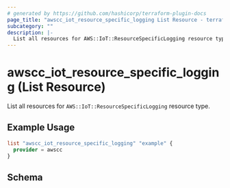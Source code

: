 ```yaml
---
# generated by https://github.com/hashicorp/terraform-plugin-docs
page_title: "awscc_iot_resource_specific_logging List Resource - terraform-provider-awscc"
subcategory: ""
description: |-
  List all resources for AWS::IoT::ResourceSpecificLogging resource type.
---
```


# awscc_iot_resource_specific_logging (List Resource)

List all resources for `AWS::IoT::ResourceSpecificLogging` resource type.

## Example Usage

```terraform
list "awscc_iot_resource_specific_logging" "example" {
  provider = awscc
}
```

<!-- schema generated by tfplugindocs -->
## Schema
